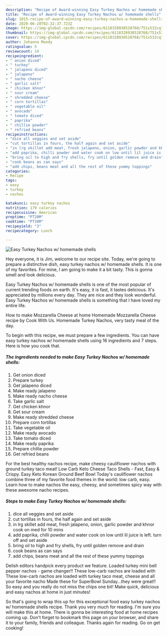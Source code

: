 ```yaml
---
description: "Recipe of Award-winning Easy Turkey Nachos w/ homemade shells"
title: "Recipe of Award-winning Easy Turkey Nachos w/ homemade shells"
slug: 1015-recipe-of-award-winning-easy-turkey-nachos-w-homemade-shells
date: 2020-06-20T02:32:37.723Z
image: https://img-global.cpcdn.com/recipes/6118328938528768/751x532cq70/easy-turkey-nachos-w-homemade-shells-recipe-main-photo.jpg
thumbnail: https://img-global.cpcdn.com/recipes/6118328938528768/751x532cq70/easy-turkey-nachos-w-homemade-shells-recipe-main-photo.jpg
cover: https://img-global.cpcdn.com/recipes/6118328938528768/751x532cq70/easy-turkey-nachos-w-homemade-shells-recipe-main-photo.jpg
author: Johanna Moody
ratingvalue: 5
reviewcount: 14
recipeingredient:
- " onion diced"
- " turkey"
- " jalapeno diced"
- " jalapeno"
- " nacho cheese"
- " garlic salt"
- " chicken khnor"
- " sour cream"
- " shredded cheese"
- " corn tortillas"
- " vegetable oil"
- " avocado"
- " tomato diced"
- " paprika"
- " chillie powder"
- " refried beans"
recipeinstructions:
- "dice all veggies and set aside"
- "cut tortillas in fours, the half again and set aside"
- "in lrg skillet add meat, fresh jalapeno, onion, garlic powder and khnor cook on med for 10 mins"
- "add paprika, chilli powder and water cook on low until lil juice is left. turn off and set aside"
- "bring oil to high and fry shells, fry until golden remove and drain"
- "cook beans as can says"
- "add chips, beans meat and all the rest of these yummy toppings"
categories:
- Recipe
tags:
- easy
- turkey
- nachos

katakunci: easy turkey nachos 
nutrition: 179 calories
recipecuisine: American
preptime: "PT20M"
cooktime: "PT38M"
recipeyield: "3"
recipecategory: Lunch

---
```



![Easy Turkey Nachos w/ homemade shells](https://img-global.cpcdn.com/recipes/6118328938528768/751x532cq70/easy-turkey-nachos-w-homemade-shells-recipe-main-photo.jpg)

Hey everyone, it is Jim, welcome to our recipe site. Today, we're going to prepare a distinctive dish, easy turkey nachos w/ homemade shells. It is one of my favorites. For mine, I am going to make it a bit tasty. This is gonna smell and look delicious.

Easy Turkey Nachos w/ homemade shells is one of the most popular of current trending foods on earth. It's easy, it is fast, it tastes delicious. It's appreciated by millions every day. They are nice and they look wonderful. Easy Turkey Nachos w/ homemade shells is something that I have loved my entire life.

How to make Mozzarella Cheese at home Homemade Mozzarella Cheese recipe by Cook With Us. Homemade Turkey Nachos, very tasty meal of the day.


To begin with this recipe, we must prepare a few ingredients. You can have easy turkey nachos w/ homemade shells using 16 ingredients and 7 steps. Here is how you cook that.

<!--inarticleads1-->

##### The ingredients needed to make Easy Turkey Nachos w/ homemade shells:

1. Get  onion diced
1. Prepare  turkey
1. Get  jalapeno diced
1. Make ready  jalapeno
1. Make ready  nacho cheese
1. Take  garlic salt
1. Get  chicken khnor
1. Get  sour cream
1. Make ready  shredded cheese
1. Prepare  corn tortillas
1. Take  vegetable oil
1. Make ready  avocado
1. Take  tomato diced
1. Make ready  paprika
1. Prepare  chillie powder
1. Get  refried beans


For the best healthy nachos recipe, make cheesy cauliflower nachos with ground turkey taco meat! Low Carb Keto Cheese Taco Shells - Fast, Easy &amp; Crispy. Easy Keto Korean Ground Beef Bowl Today&#39;s cauliflower nachos combine three of my favorite food themes in the world: low carb, easy. Learn how to make nachos the easy, cheesy, and sometimes spicy way with these awesome nacho recipes. 

<!--inarticleads2-->

##### Steps to make Easy Turkey Nachos w/ homemade shells:

1. dice all veggies and set aside
1. cut tortillas in fours, the half again and set aside
1. in lrg skillet add meat, fresh jalapeno, onion, garlic powder and khnor cook on med for 10 mins
1. add paprika, chilli powder and water cook on low until lil juice is left. turn off and set aside
1. bring oil to high and fry shells, fry until golden remove and drain
1. cook beans as can says
1. add chips, beans meat and all the rest of these yummy toppings


Delish editors handpick every product we feature. Loaded turkey mini bell pepper nachos - game changer!! These low-carb nachos are loaded with These low-carb nachos are loaded with turkey taco meat, cheese and all your favorite nacho Made these for SuperBowl Sunday…they were great!! So easy and you really do not miss the chips one bit! Make quick, delicious and easy nachos at home in just minutes! 

So that's going to wrap this up for this exceptional food easy turkey nachos w/ homemade shells recipe. Thank you very much for reading. I'm sure you will make this at home. There is gonna be interesting food at home recipes coming up. Don't forget to bookmark this page on your browser, and share it to your family, friends and colleague. Thanks again for reading. Go on get cooking!
